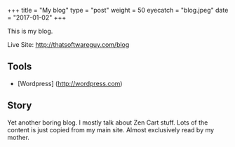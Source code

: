 +++
title = "My blog"
type = "post"
weight = 50
eyecatch = "blog.jpeg"
date = "2017-01-02"
+++

This is my blog. 

Live Site: <http://thatsoftwareguy.com/blog>


## Tools
* [Wordpress] (http://wordpress.com)

## Story
Yet another boring blog.  I mostly talk about Zen Cart stuff.
Lots of the content is just copied from my main site.
Almost exclusively read by my mother. 
